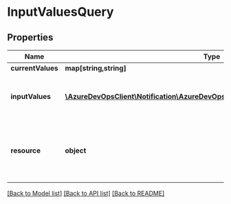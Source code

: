 # InputValuesQuery

## Properties
Name | Type | Description | Notes
------------ | ------------- | ------------- | -------------
**currentValues** | **map[string,string]** |  | [optional] 
**inputValues** | [**\AzureDevOpsClient\Notification\AzureDevOpsClient\Notification\Model\InputValues[]**](InputValues.md) | The input values to return on input, and the result from the consumer on output. | [optional] 
**resource** | **object** | Subscription containing information about the publisher/consumer and the current input values | [optional] 

[[Back to Model list]](../README.md#documentation-for-models) [[Back to API list]](../README.md#documentation-for-api-endpoints) [[Back to README]](../README.md)


